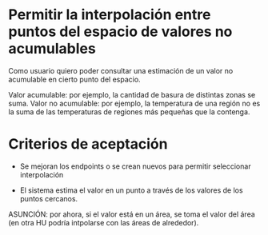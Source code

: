 # Permitir la interpolación entre puntos del espacio de valores no acumulables

Como usuario quiero poder consultar una estimación de un valor no acumulable en cierto punto del espacio.

Valor acumulable: por ejemplo, la cantidad de basura de distintas zonas se suma.
Valor no acumulable: por ejemplo, la temperatura de una región no es la suma de las temperaturas de regiones más pequeñas que la contenga.

# Criterios de aceptación

* Se mejoran los endpoints o se crean nuevos para permitir seleccionar interpolación

* El sistema estima el valor en un punto a través de los valores de los puntos cercanos.

ASUNCIÓN: por ahora, si el valor está en un área, se toma el valor del área (en otra HU podría intpolarse con las áreas de alrededor).


